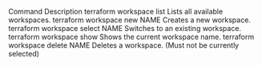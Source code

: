 Command	                                         Description
terraform workspace list	               Lists all available workspaces.
terraform workspace new NAME	           Creates a new workspace.
terraform workspace select NAME	           Switches to an existing workspace.
terraform workspace show	               Shows the current workspace name.
terraform workspace delete NAME	           Deletes a workspace. (Must not be currently selected)

